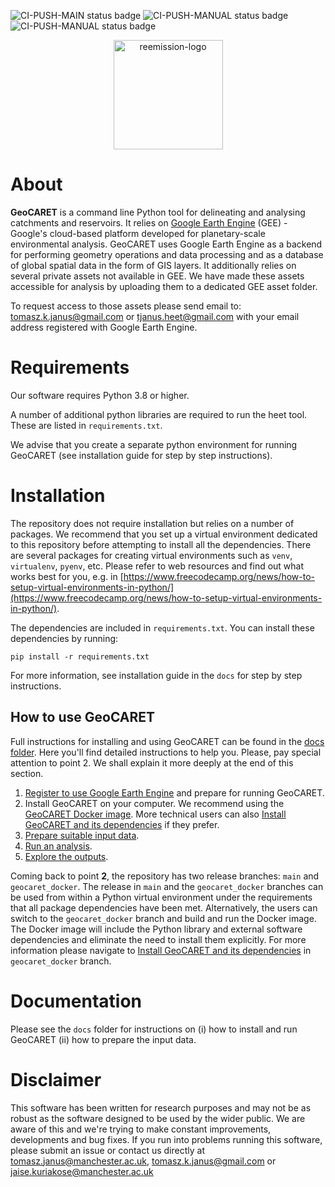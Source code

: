 ![CI-PUSH-MAIN status badge](https://github.com/UoMResearchIT/heet/actions/workflows/main.yml/badge.svg?event=push)
![CI-PUSH-MANUAL status badge](https://github.com/UoMResearchIT/heet/actions/workflows/manual.yml/badge.svg?branch=main)
![CI-PUSH-MANUAL status badge](https://github.com/UoMResearchIT/heet/actions/workflows/manual.yml/badge.svg?branch=progress)

<!-- PROJECT LOGO -->
<p align="center">
    <img alt="reemission-logo" height="175" src="https://github.com/UoMResearchIT/geocaret/assets/8837107/d01e7da4-e075-483a-9d9b-953a3dd1b5d8"/>
</p>

# About

**GeoCARET** is a command line Python tool for delineating and analysing catchments and reservoirs. It relies on [Google Earth Engine](https://earthengine.google.com/) (GEE) - Google's cloud-based platform developed for planetary-scale environmental analysis. GeoCARET uses Google Earth Engine as a backend for performing geometry operations and data processing and as a database of global spatial data in the form of GIS layers. It additionally relies on several private assets not available in GEE. We have made these assets accessible for analysis by uploading them to a dedicated GEE asset folder.

To request access to those assets please send email to:
[tomasz.k.janus@gmail.com](mailto:tomasz.k.janus@gmail.com?subject=[GeoCARET]%20Request%20Asset%20Access) or
[tjanus.heet@gmail.com](mailto:tjanus.heet@gmail.com?subject=[GeoCARET]%20Request%20Asset%20Access)
with your email address registered with Google Earth Engine.

# Requirements

Our software requires Python 3.8 or higher.

A number of additional python libraries are required to run the heet tool. These are listed in `requirements.txt`.

We advise that you create a separate python environment for running GeoCARET (see installation guide for step by step instructions).

# Installation

The repository does not require installation but relies on a number of packages. We recommend that you set up a virtual environment dedicated to this repository before attempting to install all the dependencies. There are several packages for creating virtual environments such as `venv`, `virtualenv`, `pyenv`, etc. Please refer to web resources and find out what works best for you, e.g. in [https://www.freecodecamp.org/news/how-to-setup-virtual-environments-in-python/](https://www.freecodecamp.org/news/how-to-setup-virtual-environments-in-python/).

The dependencies are included in `requirements.txt`. You can install these dependencies by running:
```
pip install -r requirements.txt
```

For more information, see installation guide in the `docs` for step by step instructions.

## How to use GeoCARET

Full instructions for installing and using GeoCARET can be found in the [docs folder](docs). Here you'll find detailed instructions to help you. Please, pay special attention to point 2. We shall explain it more deeply at the end of this section.

1. [Register to use Google Earth Engine](docs/01_prerequisites.md) and prepare for running GeoCARET.
2. Install GeoCARET on your computer. We recommend using the [GeoCARET Docker image](README.Docker.md). More technical users can also [Install GeoCARET and its dependencies](docs/02_install.md) if they prefer.
3. [Prepare suitable input data](docs/03_input_data.md).
4. [Run an analysis](docs/04_run.md).
5. [Explore the outputs](docs/05A_output_data.md).

Coming back to point **2**, the repository has two release branches: `main` and `geocaret_docker`. The release in `main` and the `geocaret_docker` branches can be used from within a Python virtual environment under the requirements that all package dependencies have been met. Alternatively, the users can switch to the `geocaret_docker` branch and build and run the Docker image. The Docker image will include the Python library and external software dependencies and eliminate the need to install them explicitly. For more information please navigate to [Install GeoCARET and its dependencies](docs/02_install.md) in `geocaret_docker` branch.

# Documentation

Please see the `docs` folder for instructions on (i) how to install and run GeoCARET (ii) how to prepare the input data.

# Disclaimer

This software has been written for research purposes and may not be as robust as the software designed to be used by the wider public. We are aware of this and we're trying to make constant improvements, developments and bug fixes. If you run into problems running this software, please submit an issue or contact us directly at <a href="mailto:tomasz.janus@manchester.ac.uk">tomasz.janus@manchester.ac.uk</a>, <a href="mailto:tomasz.k.janus@gmail.com">tomasz.k.janus@gmail.com</a> or <a href="mailto:jaise.kuriakose@manchester.ac.uk">jaise.kuriakose@manchester.ac.uk</a>
